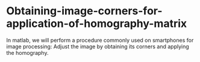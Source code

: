 # Obtaining-image-corners-for-application-of-homography-matrix
In matlab, we will perform a procedure commonly used on smartphones for image processing: Adjust the image by obtaining its corners and applying the homography.
